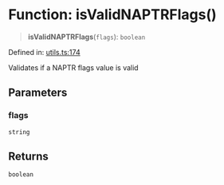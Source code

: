 # Function: isValidNAPTRFlags()

> **isValidNAPTRFlags**(`flags`): `boolean`

Defined in: [utils.ts:174](https://github.com/Nick2bad4u/dnsValidator/blob/main/src/utils.ts#L174)

Validates if a NAPTR flags value is valid

## Parameters

### flags

`string`

## Returns

`boolean`
